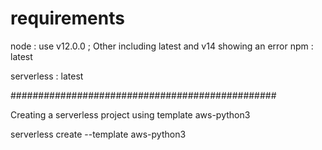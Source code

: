 
# requirements

node :
  use v12.0.0 ; 
  Other including latest and v14 showing an error
npm :
  latest
  
serverless :
  latest
  
  ################################################

Creating a serverless project using template aws-python3 

  serverless create --template aws-python3
